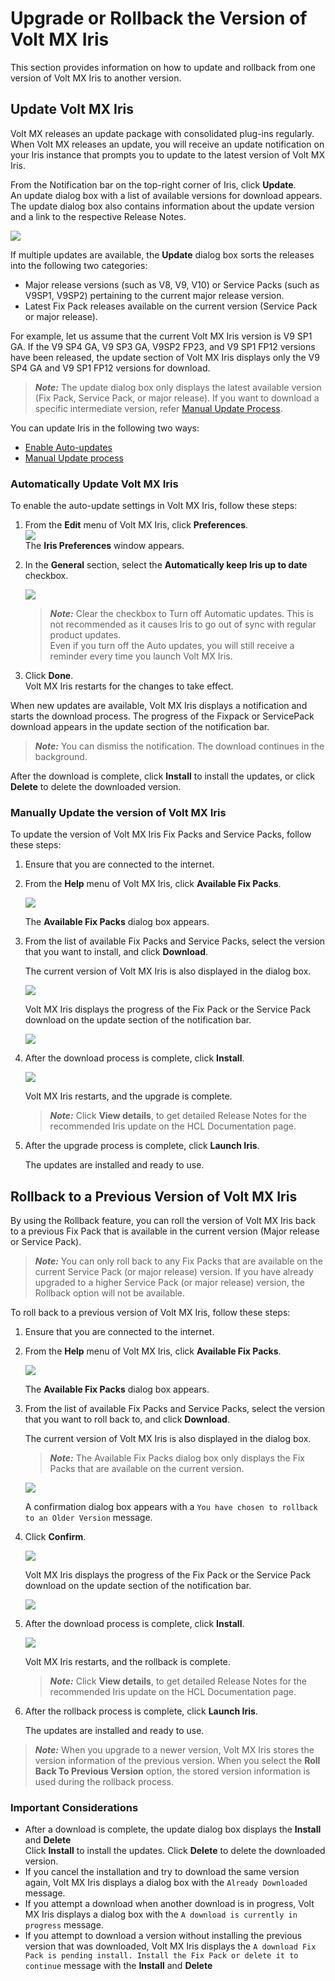 
<!-- [](Prerequisites.md)

*   [Prerequisites](Prerequisites.md#prerequisites)
    *   [System Requirements](Prerequisites.md#system-requirements)
    *   [Download Volt MX Iris](Prerequisites.md#download)
*   [Install Volt MX Iris](Installing VoltMX Iris.md#installing)
    *   [Configuring Volt MX Iris to use a Proxy server](Installing VoltMX Iris.md#configuring-to-use-a-proxy-server)
        *   [Basic Proxy](Installing VoltMX Iris.md#basic-proxy)
        *   [NTLM Proxy](Installing VoltMX Iris.md#ntlm-proxy)
        *   [Custom NTLM Proxy](Installing VoltMX Iris.md#custom-ntlm-proxy)
        *   [White-list Essential Domains](Installing VoltMX Iris.md#white-list-essential-domains)
*   [Post Installation Tasks](Launching VoltMX Iris.md#post-installation-tasks)
    *   [Launching Volt MX Iris](Launching VoltMX Iris.md#launching)
*   [Update Volt MX Iris](#)
*   [FAQs](StudioInstallation_FAQs.md#appendix-frequently-asked-questions-faqs)

[](#)

*   All Files

You are here: Update Volt MX Iris -->

# Upgrade or Rollback the Version of Volt MX Iris

This section provides information on how to update and rollback from one version of Volt MX Iris to another version.

## Update Volt MX Iris

Volt MX releases an update package with consolidated plug-ins regularly. When Volt MX releases an update, you will receive an update notification on your Iris instance that prompts you to update to the latest version of Volt MX Iris.

From the Notification bar on the top-right corner of Iris, click **Update**.  
An update dialog box with a list of available versions for download appears. The update dialog box also contains information about the update version and a link to the respective Release Notes.

![](Resources/Images/Update.png)

If multiple updates are available, the **Update** dialog box sorts the releases into the following two categories:

- Major release versions (such as V8, V9, V10) or Service Packs (such as V9SP1, V9SP2) pertaining to the current major release version.
- Latest Fix Pack releases available on the current version (Service Pack or major release).

For example, let us assume that the current Volt MX Iris version is V9 SP1 GA. If the V9 SP4 GA, V9 SP3 GA, V9SP2 FP23, and V9 SP1 FP12 versions have been released, the update section of Volt MX Iris displays only the V9 SP4 GA and V9 SP1 FP12 versions for download.

> **_Note:_** The update dialog box only displays the latest available version (Fix Pack, Service Pack, or major release). If you want to download a specific intermediate version, refer [Manual Update Process](#manually-update-the-version-of-volt-mx-iris).

You can update Iris in the following two ways:

- [Enable Auto-updates](#automatically-update-volt-mx-iris)
- [Manual Update process](#manually-update-the-version-of-volt-mx-iris)

### Automatically Update Volt MX Iris

To enable the auto-update settings in Volt MX Iris, follow these steps:

1.  From the **Edit** menu of Volt MX Iris, click **Preferences**.  
    ![](Resources/Images/Preferences_264x345.png)  
    The **Iris Preferences** window appears.
2.  In the **General** section, select the **Automatically keep Iris up to date** checkbox.

    ![](Resources/Images/General_Pref_461x363.png)

    > **_Note:_** Clear the checkbox to Turn off Automatic updates. This is not recommended as it causes Iris to go out of sync with regular product updates.  
    > Even if you turn off the Auto updates, you will still receive a reminder every time you launch Volt MX Iris.

3.  Click **Done**.  
    Volt MX Iris restarts for the changes to take effect.

When new updates are available, Volt MX Iris displays a notification and starts the download process. The progress of the Fixpack or ServicePack download appears in the update section of the notification bar.

> **_Note:_** You can dismiss the notification. The download continues in the background.

After the download is complete, click **Install** to install the updates, or click **Delete** to delete the downloaded version.

### Manually Update the version of Volt MX Iris

To update the version of Volt MX Iris Fix Packs and Service Packs, follow these steps:

1.  Ensure that you are connected to the internet.
2.  From the **Help** menu of Volt MX Iris, click **Available Fix Packs**.

    ![](Resources/Images/Help_168x245.png)

    The **Available Fix Packs** dialog box appears.

3.  From the list of available Fix Packs and Service Packs, select the version that you want to install, and click **Download**.

    The current version of Volt MX Iris is also displayed in the dialog box.

    ![](Resources/Images/AvailableFixpacks_374x436.png)

    Volt MX Iris displays the progress of the Fix Pack or the Service Pack download on the update section of the notification bar.

    ![](Resources/Images/DownloadUpdate.png)

4.  After the download process is complete, click **Install**.

    ![](Resources/Images/InstallUpgrade.png)

    Volt MX Iris restarts, and the upgrade is complete.

    > **_Note:_** Click **View details**, to get detailed Release Notes for the recommended Iris update on the HCL Documentation page.

5.  After the upgrade process is complete, click **Launch Iris**.

    The updates are installed and ready to use.

## Rollback to a Previous Version of Volt MX Iris

By using the Rollback feature, you can roll the version of Volt MX Iris back to a previous Fix Pack that is available in the current version (Major release or Service Pack).

> **_Note:_** You can only roll back to any Fix Packs that are available on the current Service Pack (or major release) version. If you have already upgraded to a higher Service Pack (or major release) version, the Rollback option will not be available.

To roll back to a previous version of Volt MX Iris, follow these steps:

1.  Ensure that you are connected to the internet.
2.  From the **Help** menu of Volt MX Iris, click **Available Fix Packs**.

    ![](Resources/Images/Help_168x245.png)

    The **Available Fix Packs** dialog box appears.

3.  From the list of available Fix Packs and Service Packs, select the version that you want to roll back to, and click **Download**.

    The current version of Volt MX Iris is also displayed in the dialog box.

    > **_Note:_** The Available Fix Packs dialog box only displays the Fix Packs that are available on the current version.

    ![](Resources/Images/AvailableFixpacks_374x436.png)

    A confirmation dialog box appears with a `You have chosen to rollback to an Older Version` message.

4.  Click **Confirm**.

    ![](Resources/Images/RollBackConfirm.png)

    Volt MX Iris displays the progress of the Fix Pack or the Service Pack download on the update section of the notification bar.

    ![](Resources/Images/RollBack.png)

5.  After the download process is complete, click **Install**.

    ![](Resources/Images/RollBack_Install.png)

    Volt MX Iris restarts, and the rollback is complete.

    > **_Note:_** Click **View details**, to get detailed Release Notes for the recommended Iris update on the HCL Documentation page.

6.  After the rollback process is complete, click **Launch Iris**.

    The updates are installed and ready to use.

> **_Note:_** When you upgrade to a newer version, Volt MX Iris stores the version information of the previous version. When you select the **Roll Back To Previous Version** option, the stored version information is used during the rollback process.

### Important Considerations

- After a download is complete, the update dialog box displays the **Install** and **Delete**  
  Click **Install** to install the updates. Click **Delete** to delete the downloaded version.
- If you cancel the installation and try to download the same version again, Volt MX Iris displays a dialog box with the `Already Downloaded` message.
- If you attempt a download when another download is in progress, Volt MX Iris displays a dialog box with the `A download is currently in progress` message.
- If you attempt to download a version without installing the previous version that was downloaded, Volt MX Iris displays the `A download Fix Pack is pending install. Install the Fix Pack or delete it to continue` message with the **Install** and **Delete**

<!-- *   [Prerequisites](Prerequisites.md#prerequisites)
    *   [System Requirements](Prerequisites.md#system-requirements)
    *   [Download Volt MX Iris](Prerequisites.md#download)
*   [Install Volt MX Iris](Installing VoltMX Iris.md#installing)
    *   [Configuring Volt MX Iris to use a Proxy server](Installing VoltMX Iris.md#configuring-to-use-a-proxy-server)
        *   [Basic Proxy](Installing VoltMX Iris.md#basic-proxy)
        *   [NTLM Proxy](Installing VoltMX Iris.md#ntlm-proxy)
        *   [Custom NTLM Proxy](Installing VoltMX Iris.md#custom-ntlm-proxy)
        *   [White-list Essential Domains](Installing VoltMX Iris.md#white-list-essential-domains)
*   [Post Installation Tasks](Launching VoltMX Iris.md#post-installation-tasks)
    *   [Launching Volt MX Iris](Launching VoltMX Iris.md#launching)
*   [Update Volt MX Iris](#)
*   [FAQs](StudioInstallation_FAQs.md#appendix-frequently-asked-questions-faqs) -->
